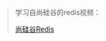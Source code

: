 > 学习自尚硅谷的redis视频：
>
> [尚硅谷Redis](https://www.bilibili.com/video/BV1Rv41177Af?p=36&spm_id_from=pageDriver&vd_source=819440370e4f894d19c8596367a55cfb)